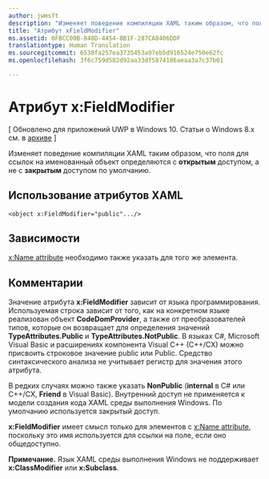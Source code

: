 ```yaml
---
author: jwmsft
description: "Изменяет поведение компиляции XAML таким образом, что поля для ссылок на именованный объект определяются с открытым доступом, а не с закрытым доступом по умолчанию."
title: "Атрибут xFieldModifier"
ms.assetid: 6FBCC00B-848D-4454-8B1F-287CA8406DDF
translationtype: Human Translation
ms.sourcegitcommit: 6530fa257ea3735453a97eb5d916524e750e62fc
ms.openlocfilehash: 3f6c759d582d92aa33df5874186aeaa3a7c37b01

---
```


# Атрибут x:FieldModifier

\[ Обновлено для приложений UWP в Windows 10. Статьи о Windows 8.x см. в [архиве](http://go.microsoft.com/fwlink/p/?linkid=619132) \]

Изменяет поведение компиляции XAML таким образом, что поля для ссылок на именованный объект определяются с **открытым** доступом, а не с **закрытым** доступом по умолчанию.

## Использование атрибутов XAML

``` syntax
<object x:FieldModifier="public".../>
```

## Зависимости

[x:Name attribute](x-name-attribute.md) необходимо также указать для того же элемента.

## Комментарии

Значение атрибута **x:FieldModifier** зависит от языка программирования. Используемая строка зависит от того, как на конкретном языке реализован объект **CodeDomProvider**, а также от преобразователей типов, которые он возвращает для определения значений **TypeAttributes.Public** и **TypeAttributes.NotPublic**. В языках C#, Microsoft Visual Basic и расширениях компонента Visual C++ (C++/CX) можно присвоить строковое значение public или Public. Средство синтаксического анализа не учитывает регистр для значения этого атрибута.

В редких случаях можно также указать **NonPublic** (**internal** в C# или C++/CX, **Friend** в Visual Basic). Внутренний доступ не применяется к модели создания кода XAML среды выполнения Windows. По умолчанию используется закрытый доступ.

**x:FieldModifier** имеет смысл только для элементов с [x:Name attribute](x-name-attribute.md), поскольку это имя используется для ссылки на поле, если оно общедоступно.

**Примечание.** Язык XAML среды выполнения Windows не поддерживает **x:ClassModifier** или **x:Subclass**.




<!--HONumber=Jun16_HO4-->



